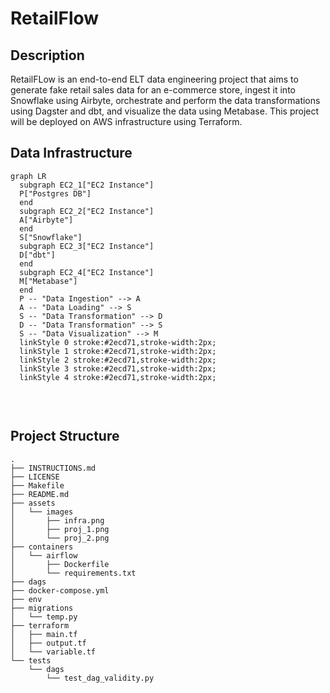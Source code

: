 # RetailFlow

## Description

RetailFLow is an end-to-end ELT data engineering project that aims to generate fake retail sales data for an e-commerce store, ingest it into Snowflake using Airbyte, orchestrate and perform the data transformations using Dagster and dbt, and visualize the data using Metabase. This project will be deployed on AWS infrastructure using Terraform.

## Data Infrastructure

```mermaid
graph LR
  subgraph EC2_1["EC2 Instance"]
  P["Postgres DB"]
  end
  subgraph EC2_2["EC2 Instance"]
  A["Airbyte"]
  end
  S["Snowflake"]
  subgraph EC2_3["EC2 Instance"]
  D["dbt"]
  end
  subgraph EC2_4["EC2 Instance"]
  M["Metabase"]
  end
  P -- "Data Ingestion" --> A
  A -- "Data Loading" --> S
  S -- "Data Transformation" --> D
  D -- "Data Transformation" --> S
  S -- "Data Visualization" --> M
  linkStyle 0 stroke:#2ecd71,stroke-width:2px;
  linkStyle 1 stroke:#2ecd71,stroke-width:2px;
  linkStyle 2 stroke:#2ecd71,stroke-width:2px;
  linkStyle 3 stroke:#2ecd71,stroke-width:2px;
  linkStyle 4 stroke:#2ecd71,stroke-width:2px;


```

<br>

## Project Structure

```
.
├── INSTRUCTIONS.md
├── LICENSE
├── Makefile
├── README.md
├── assets
│   └── images
│       ├── infra.png
│       ├── proj_1.png
│       └── proj_2.png
├── containers
│   └── airflow
│       ├── Dockerfile
│       └── requirements.txt
├── dags
├── docker-compose.yml
├── env
├── migrations
│   └── temp.py
├── terraform
│   ├── main.tf
│   ├── output.tf
│   └── variable.tf
└── tests
    └── dags
        └── test_dag_validity.py
```